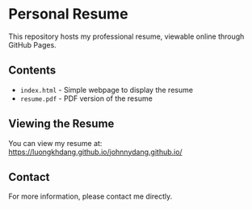 # Personal Resume

This repository hosts my professional resume, viewable online through GitHub Pages.

## Contents

- `index.html` - Simple webpage to display the resume
- `resume.pdf` - PDF version of the resume

## Viewing the Resume

You can view my resume at: https://luongkhdang.github.io/johnnydang.github.io/

## Contact

For more information, please contact me directly.
